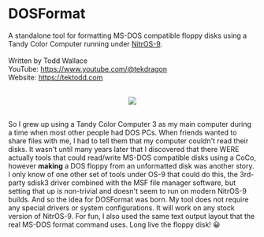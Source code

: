 # DOSFormat
A standalone tool for formatting MS-DOS compatible floppy disks using a Tandy Color Computer running under <a href="https://sourceforge.net/projects/nitros9/">NitrOS-9</a>.
<br><br>
Written by Todd Wallace  
YouTube: https://www.youtube.com/@tekdragon  
Website: https://tektodd.com  
<br>
<p align="center"><img src="https://github.com/dragonbytes/dosformat/assets/17234382/d1db481f-c40f-44a9-9de8-fae872842c9e"></p>
<br>
So I grew up using a Tandy Color Computer 3 as my main computer during a time when most other people had DOS PCs. When friends wanted to share files with me, I had to tell them that my computer couldn't read their disks. It wasn't until many years later that I discovered that there WERE actually tools that could read/write MS-DOS compatible disks using a CoCo, however <b>making</b> a DOS floppy from an unformatted disk was another story. I only know of one other set of tools under OS-9 that could do this, the 3rd-party sdisk3 driver combined with the MSF file manager software, but setting that up is non-trivial and doesn't seem to run on modern NitrOS-9 builds. And so the idea for DOSFormat was born. My tool does not require any special drivers or system configurations. It will work on any stock version of NitrOS-9. For fun, I also used the same text output layout that the real MS-DOS format command uses. Long live the floppy disk! 😀
